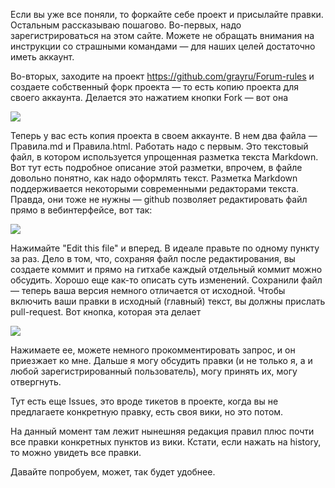 Если вы уже все поняли, то форкайте себе проект и присылайте правки.
Остальным рассказываю пошагово.
Во-первых, надо зарегистрироваться на этом сайте. Можете не обращать внимания на инструкции со страшными командами — для наших целей достаточно иметь аккаунт.

Во-вторых, заходите на проект https://github.com/grayru/Forum-rules и создаете собственный форк проекта — то есть копию проекта для своего аккаунта. Делается это нажатием кнопки Fork — вот она

![](http://content.screencast.com/users/gray_ru/folders/Default/media/d70d90de-3217-4b7a-940a-789acb609437/2012-06-09_20-15-28.png)

Теперь у вас есть копия проекта в своем аккаунте. В нем два файла — Правила.md и Правила.html. Работать надо с первым. Это текстовый файл, в котором используется упрощенная разметка текста Markdown. Вот тут есть подробное описание этой разметки, впрочем, в файле довольно понятно, как надо оформлять текст.
Разметка Markdown поддерживается некоторыми современными редакторами текста. Правда, они тоже не нужны — github позволяет редактировать файл прямо в вебинтерфейсе, вот так:

![](http://content.screencast.com/users/gray_ru/folders/Default/media/1d4c3287-59c9-4b51-8d3f-af271dbdd86d/2012-06-09_20-21-27.png)

Нажимайте "Edit this file" и вперед.
В идеале правьте по одному пункту за раз. Дело в том, что, сохраняя файл после редактирования, вы создаете коммит и прямо на гитхабе каждый отдельный коммит можно обсудить. Хорошо еще как-то описать суть изменений.
Сохранили файл — теперь ваша версия немного отличается от исходной. Чтобы включить ваши правки в исходный (главный) текст, вы должны прислать pull-request. 
Вот кнопка, которая эта делает

![](http://content.screencast.com/users/gray_ru/folders/Default/media/00d3f54f-0566-4995-8884-34aefd85e58a/2012-06-09_20-25-01.png)

Нажимаете ее, можете немного прокомментировать запрос, и он приезжает ко мне. Дальше я могу обсудить правки (и не только я, а и любой зарегистрированный пользователь), могу принять их, могу отвергнуть.

Тут есть еще Issues, это вроде тикетов в проекте, когда вы не предлагаете конкретную правку, есть своя вики, но это потом.

На данный момент там лежит нынешняя редакция правил плюс почти все правки конкретных пунктов из вики. Кстати, если нажать на history, то можно увидеть все правки.

Давайте попробуем, может, так будет удобнее.